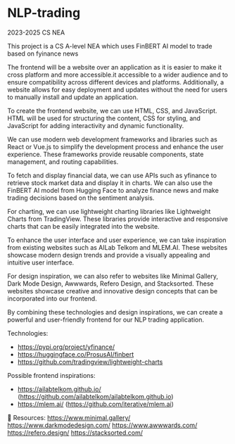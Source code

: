 # NLP-trading
2023-2025 CS NEA

This project is a CS A-level NEA which uses FinBERT AI model to trade based on fyinance news

The frontend will be a website over an application as it is easier to make it cross platform and more accessible.it accessible to a wider audience and to ensure compatibility across different devices and platforms. Additionally, a website allows for easy deployment and updates without the need for users to manually install and update an application.

To create the frontend website, we can use HTML, CSS, and JavaScript. HTML will be used for structuring the content, CSS for styling, and JavaScript for adding interactivity and dynamic functionality.

We can use modern web development frameworks and libraries such as React or Vue.js to simplify the development process and enhance the user experience. These frameworks provide reusable components, state management, and routing capabilities.

To fetch and display financial data, we can use APIs such as yfinance to retrieve stock market data and display it in charts. We can also use the FinBERT AI model from Hugging Face to analyze finance news and make trading decisions based on the sentiment analysis.

For charting, we can use lightweight charting libraries like Lightweight Charts from TradingView. These libraries provide interactive and responsive charts that can be easily integrated into the website.

To enhance the user interface and user experience, we can take inspiration from existing websites such as AILab Telkom and MLEM.AI. These websites showcase modern design trends and provide a visually appealing and intuitive user interface.

For design inspiration, we can also refer to websites like Minimal Gallery, Dark Mode Design, Awwwards, Refero Design, and Stacksorted. These websites showcase creative and innovative design concepts that can be incorporated into our frontend.

By combining these technologies and design inspirations, we can create a powerful and user-friendly frontend for our NLP trading application.

Technologies: 
- https://pypi.org/project/yfinance/
- https://huggingface.co/ProsusAI/finbert
- https://github.com/tradingview/lightweight-charts

Possible frontend inspirations: 
- https://ailabtelkom.github.io/ (https://github.com/ailabtelkom/ailabtelkom.github.io)
- https://mlem.ai/ (https://github.com/iterative/mlem.ai)

🔗 Resources:
https://www.minimal.gallery/
https://www.darkmodedesign.com/
https://www.awwwards.com/
https://refero.design/
https://stacksorted.com/